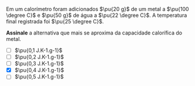 Em um calorímetro foram adicionados $\pu{20 g}$ de um metal a $\pu{100 \degree C}$ e $\pu{50 g}$ de água a $\pu{22 \degree C}$. A temperatura final registrada foi $\pu{25 \degree C}$.

**Assinale** a alternativa que mais se aproxima da capacidade calorífica do metal.

- [ ] $\pu{0,1 J.K-1.g-1}$
- [ ] $\pu{0,2 J.K-1.g-1}$
- [ ] $\pu{0,3 J.K-1.g-1}$
- [x] $\pu{0,4 J.K-1.g-1}$
- [ ] $\pu{0,5 J.K-1.g-1}$

